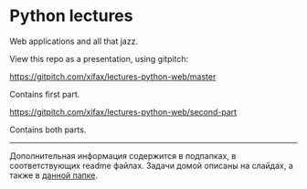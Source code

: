 # Python lectures

Web applications and all that jazz.

View this repo as a presentation, using gitpitch:

https://gitpitch.com/xifax/lectures-python-web/master

Contains first part.

https://gitpitch.com/xifax/lectures-python-web/second-part

Contains both parts.

---

Дополнительная информация содержится в подпапках, в соответствующих readme файлах.
Задачи домой описаны на слайдах, а также в [данной папке](lectures-python-web/tree/master/homework).
